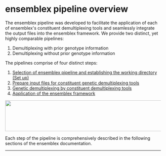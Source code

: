 # ensemblex pipeline overview
The ensemblex pipeline was developed to facilitate the application of each of ensemblex's constituent demultiplexing tools and seamlessly integrate the output files into the ensemblex framework. We provide two distinct, yet highly comparable pipelines:

1. Demultiplexing with prior genotype information
2. Demultiplexing without prior genotype information

The pipelines comprise of four distinct steps:

1. [Selection of ensemblex pipeline and establishing the working directory (Set up)](Step0.md)
2. [Prepare input files for constituent genetic demultiplexing tools](Step1.md)
3. [Genetic demultiplexing by constituent demultiplexing tools](Step2.md)
4. [Application of the ensemblex framework](Step3.md)

 <p align="center">
 <img src="https://github.com/neurobioinfo/ensemblex/assets/97498007/395db4b1-2365-4ca8-8483-097b893dd640" width="550" height="100">
 </p>

Each step of the pipeline is comprehensively described in the following sections of the ensemblex documentation. 
 - - - -






